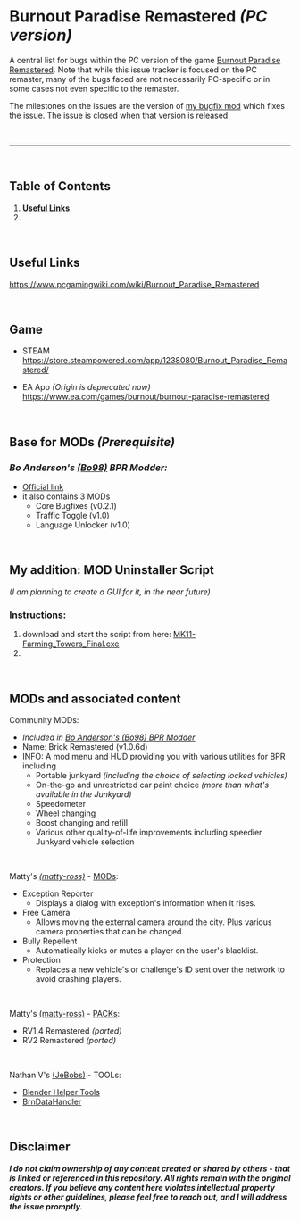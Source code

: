 # Burnout Paradise Remastered *(PC version)*

A central list for bugs within the PC version of the game [Burnout Paradise Remastered](https://www.ea.com/en-gb/games/burnout/burnout-paradise-remastered). Note that while this issue tracker is focused on the PC remaster, many of the bugs faced are not necessarily PC-specific or in some cases not even specific to the remaster.

The milestones on the issues are the version of [my bugfix mod](https://bpr.bo98.uk/) which fixes the issue. The issue is closed when that version is released.

<br><hr><br>


## Table of Contents
1. [**Useful Links**](https://github.com/RomulusMirauta/bpr-bugs#useful-links)
2. 

<br>

## Useful Links
https://www.pcgamingwiki.com/wiki/Burnout_Paradise_Remastered

<br>

## Game

- STEAM <br>
https://store.steampowered.com/app/1238080/Burnout_Paradise_Remastered/

- EA App *(Origin is deprecated now)* <br>
https://www.ea.com/games/burnout/burnout-paradise-remastered

<br>

## Base for MODs *(Prerequisite)*

### *Bo Anderson's [(Bo98)](https://github.com/Bo98/bpr-bugs) BPR Modder:*
- [Official link](https://bpr.bo98.uk/)
- it also contains 3 MODs
  - Core Bugfixes (v0.2.1)
  - Traffic Toggle (v1.0)
  - Language Unlocker (v1.0)

<!--
- [Backup](https://raw.githubusercontent.com/RomulusMirauta/bpr-bugs/main/Backup/BPRModderInstaller.exe)
-->

<br>


## My addition: MOD Uninstaller Script
*(I am planning to create a GUI for it, in the near future)*

### Instructions:
1. download and start the script from here: [MK11-Farming_Towers_Final.exe](https://raw.githubusercontent.com/RomulusMirauta/bpr-bugs/main/MOD_Uninstaller_Script/script.ps1)
2. 

<br>


## MODs and associated content

Community MODs:
- *Included in [Bo Anderson's (Bo98) BPR Modder](https://github.com/RomulusMirauta/bpr-bugs#bo-andersons-bo98-bpr-modder)*
- Name: Brick Remastered (v1.0.6d)
- INFO: A mod menu and HUD providing you with various utilities for BPR including
  - Portable junkyard *(including the choice of selecting locked vehicles)*
  - On-the-go and unrestricted car paint choice *(more than what's available in the Junkyard)*
  - Speedometer
  - Wheel changing
  - Boost changing and refill
  - Various other quality-of-life improvements including speedier Junkyard vehicle selection

<br>

Matty's *[(matty-ross)](https://github.com/matty-ross/bpr-mods-repository)* - [MODs](https://matty-ross.github.io/bpr-mods/):
- Exception Reporter
  - Displays a dialog with exception's information when it rises.
- Free Camera
  - Allows moving the external camera around the city. Plus various camera properties that can be changed.
- Bully Repellent
  - Automatically kicks or mutes a player on the user's blacklist.
- Protection
  - Replaces a new vehicle's or challenge's ID sent over the network to avoid crashing players.

<br>

Matty's [(matty-ross)](https://github.com/matty-ross/bpr-mods-repository) - [PACKs](https://matty-ross.github.io/bpr-mods/#:~:text=avoid%20crashing%20players.-,Packs,-RV1.4%20Remastered):
- RV1.4 Remastered *(ported)*
- RV2 Remastered *(ported)*

<br>

Nathan V's [(JeBobs)](https://github.com/JeBobs) - TOOLs:
- [Blender Helper Tools](https://github.com/JeBobs/blender_burnout_paradise_helpers)
- [BrnDataHandler](https://github.com/JeBobs/BrnDataHandler)

<br>

## Disclaimer
***I do not claim ownership of any content created or shared by others - that is linked or referenced in this repository. All rights remain with the original creators. If you believe any content here violates intellectual property rights or other guidelines, please feel free to reach out, and I will address the issue promptly.***
